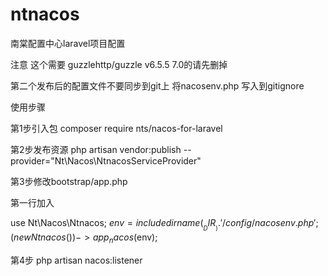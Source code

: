# ntnacos
南棠配置中心laravel项目配置

注意
这个需要   guzzlehttp/guzzle v6.5.5    7.0的请先删掉

第二个发布后的配置文件不要同步到git上
将nacosenv.php 写入到gitignore

使用步骤

第1步引入包
composer require nts/nacos-for-laravel

第2步发布资源
 php artisan vendor:publish --provider="Nt\Nacos\NtnacosServiceProvider"

第3步修改bootstrap/app.php 

第一行加入

use Nt\Nacos\Ntnacos;
$env= include dirname(__DIR__).'/config/nacosenv.php';
(new Ntnacos())->app_nacos($env);


第4步
php artisan nacos:listener
